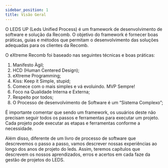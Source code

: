 ```yaml
---
sidebar_position: 1
title: Visão Geral
---
```


O LEDS UP (Leds Unified Process) é um framework de desenvolvimento de software e solução da Recomb. O objetivo do framework é fornecer boas práticas, guias e métodos que permitam o desenvolvimento das soluções adequadas para os clientes da Recomb. 

O eXtreme Recomb foi baseado nas seguintes técnicas e boas práticas:
1.	Manifesto Àgil;
2.	HCD (Human Centered Design);
3.	eXtreme Programming;
4.	Kiss: Keep it Simple, stupid;   
5.	Comece com o mais simples e vá evoluindo. MVP Sempre!
6.	Foco na Qualidade Interna e Externa;
7.	Respeito por todos;
8.	O Processo de desenvolvimento de Software é um “Sistema Complexo”;

É importante comentar que sendo um framework, os usuários deste não precisam seguir todos os passos e ferramentas para executar um projeto. Cada projeto pode executar as etapas e ferramentas conforme a necessidade.

Além disso, diferente de um livro de processo de software que descrevemos o passo a passo, vamos descrever nossas experiências ao longo dos anos de projeto do leds. Assim, teremos capítulos que descrevem os nossos aprendizados, erros e acertos em cada faze da gestão de projetos do LEDS. 

